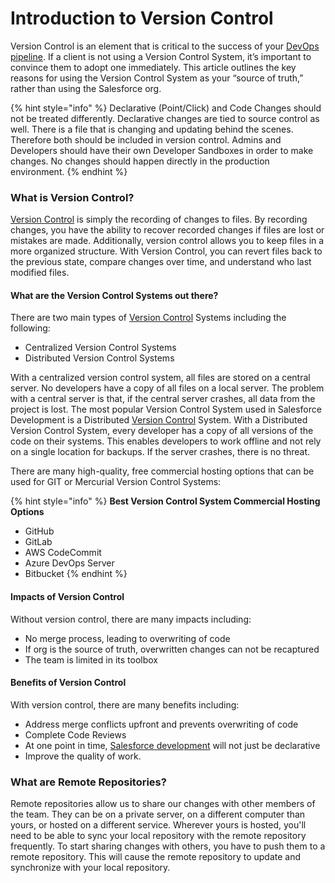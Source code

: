 # Introduction to Version Control

Version Control is an element that is critical to the success of your [DevOps pipeline](https://www.autorabit.com/blog/how-code-quality-tools-help-your-salesforce-devops-pipeline/). If a client is not using a Version Control System, it’s important to convince them to adopt one immediately. This article outlines the key reasons for using the Version Control System as your “source of truth,” rather than using the Salesforce org.

{% hint style="info" %}
Declarative (Point/Click) and Code Changes should not be treated differently. Declarative changes are tied to source control as well. There is a file that is changing and updating behind the scenes. Therefore both should be included in version control. Admins and Developers should have their own Developer Sandboxes in order to make changes. No changes should happen directly in the production environment.
{% endhint %}

### What is Version Control? <a href="#what-is-version-control" id="what-is-version-control"></a>

[Version Control](https://www.autorabit.com/blog/7-tips-for-salesforce-version-control-integration/) is simply the recording of changes to files. By recording changes, you have the ability to recover recorded changes if files are lost or mistakes are made. Additionally, version control allows you to keep files in a more organized structure. With Version Control, you can revert files back to the previous state, compare changes over time, and understand who last modified files.&#x20;

#### What are the Version Control Systems out there? <a href="#what-are-the-version-control-systems-out-there" id="what-are-the-version-control-systems-out-there"></a>

There are two main types of [Version Control](https://www.autorabit.com/blog/8-benefits-of-version-control-in-salesforce-development/) Systems including the following:&#x20;

* Centralized Version Control Systems&#x20;
* Distributed Version Control Systems&#x20;

With a centralized version control system, all files are stored on a central server. No developers have a copy of all files on a local server. The problem with a central server is that, if the central server crashes, all data from the project is lost. The most popular Version Control System used in Salesforce Development is a Distributed [Version Control](https://www.autorabit.com/blog/do-i-really-need-salesforce-version-control/) System. With a Distributed Version Control System, every developer has a copy of all versions of the code on their systems. This enables developers to work offline and not rely on a single location for backups. If the server crashes, there is no threat.&#x20;

There are many high-quality, free commercial hosting options that can be used for GIT or Mercurial Version Control Systems:&#x20;

{% hint style="info" %}
**Best Version Control System Commercial Hosting Options**

* GitHub
* GitLab&#x20;
* AWS CodeCommit&#x20;
* Azure DevOps Server&#x20;
* Bitbucket
{% endhint %}

#### Impacts of Version Control <a href="#impacts-of-version-control" id="impacts-of-version-control"></a>

Without version control, there are many impacts including:&#x20;

* No merge process, leading to overwriting of code&#x20;
* If org is the source of truth, overwritten changes can not be recaptured&#x20;
* The team is limited in its toolbox

#### Benefits of Version Control <a href="#benefits-of-version-control" id="benefits-of-version-control"></a>

With version control, there are many benefits including:&#x20;

* Address merge conflicts upfront and prevents overwriting of code
* Complete Code Reviews&#x20;
* At one point in time, [Salesforce development](https://knowledgebase.autorabit.com/docs/salesforce-deployment-best-practices) will not just be declarative&#x20;
* Improve the quality of work.

### What are Remote Repositories? <a href="#what-are-remote-repositories" id="what-are-remote-repositories"></a>

Remote repositories allow us to share our changes with other members of the team. They can be on a private server, on a different computer than yours, or hosted on a different service. Wherever yours is hosted, you'll need to be able to sync your local repository with the remote repository frequently. To start sharing changes with others, you have to push them to a remote repository. This will cause the remote repository to update and synchronize with your local repository.
